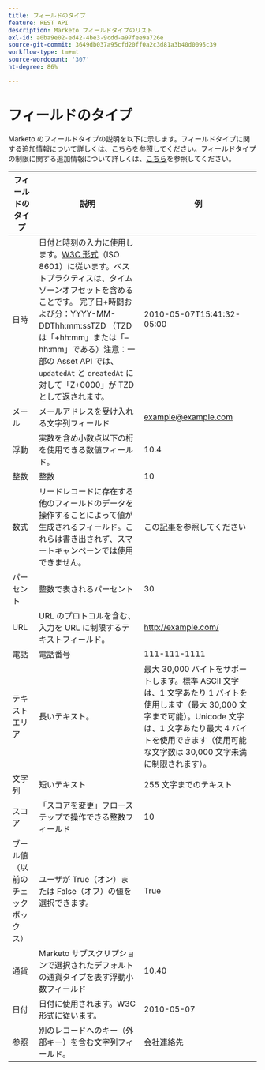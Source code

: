 ```yaml
---
title: フィールドのタイプ
feature: REST API
description: Marketo フィールドタイプのリスト
exl-id: a0ba9e02-ed42-4be3-9cdd-a97fee9a726e
source-git-commit: 3649db037a95cfd20ff0a2c3d81a3b40d0095c39
workflow-type: tm+mt
source-wordcount: '307'
ht-degree: 86%

---
```


# フィールドのタイプ

Marketo のフィールドタイプの説明を以下に示します。フィールドタイプに関する追加情報について詳しくは、[こちら](https://experienceleague.adobe.com/ja/docs/marketo/using/product-docs/administration/field-management/custom-field-type-glossary)を参照してください。フィールドタイプの制限に関する追加情報について詳しくは、[こちら](https://nation.marketo.com/t5/knowledgebase/marketo-field-limits-by-field-type/ta-p/251613)を参照してください。

| フィールドのタイプ | 説明 | 例 |
| --- | --- | --- |
| 日時 | 日付と時刻の入力に使用します。[W3C 形式](https://www.w3.org/TR/NOTE-datetime)（ISO 8601）に従います。ベストプラクティスは、タイムゾーンオフセットを含めることです。 完了日+時間および分：YYYY-MM-DDThh:mm:ssTZD （TZD は「+hh:mm」または「– hh:mm」である）注意：一部の Asset API では、`updatedAt` と `createdAt` に対して「Z+0000」が TZD として返されます。 | 2010-05-07T15:41:32-05:00 |
| メール | メールアドレスを受け入れる文字列フィールド | <example@example.com> |
| 浮動 | 実数を含め小数点以下の桁を使用できる数値フィールド。 | 10.4 |
| 整数 | 整数 | 10 |
| 数式 | リードレコードに存在する他のフィールドのデータを操作することによって値が生成されるフィールド。これらは書き出されず、スマートキャンペーンでは使用できません。 | この[記事](https://experienceleague.adobe.com/ja/docs/marketo/using/product-docs/administration/field-management/create-and-use-a-concatenated-string-formula-field)を参照してください |
| パーセント | 整数で表されるパーセント | 30 |
| URL | URL のプロトコルを含む、入力を URL に制限するテキストフィールド。 | <http://example.com/> |
| 電話 | 電話番号 | 111-111-1111 |
| テキストエリア | 長いテキスト。 | 最大 30,000 バイトをサポートします。標準 ASCII 文字は、1 文字あたり 1 バイトを使用します（最大 30,000 文字まで可能）。Unicode 文字は、1 文字あたり最大 4 バイトを使用できます（使用可能な文字数は 30,000 文字未満に制限されます）。 |
| 文字列 | 短いテキスト | 255 文字までのテキスト |
| スコア | 「スコアを変更」フローステップで操作できる整数フィールド | 10 |
| ブール値（以前のチェックボックス） | ユーザが True（オン）または False（オフ）の値を選択できます。 | True |
| 通貨 | Marketo サブスクリプションで選択されたデフォルトの通貨タイプを表す浮動小数フィールド | 10.40 |
| 日付 | 日付に使用されます。W3C 形式に従います。 | 2010-05-07 |
| 参照 | 別のレコードへのキー（外部キー）を含む文字列フィールド。 | 会社連絡先 |
